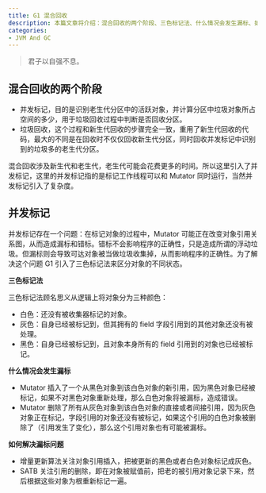 ```yaml
---
title: G1 混合回收
description: 本篇文章将介绍：混合回收的两个阶段、三色标记法、什么情况会发生漏标、如何解决漏标问题
categories:
- JVM And GC
---
```


> 君子以自强不息。

## 混合回收的两个阶段

- 并发标记，目的是识别老生代分区中的活跃对象，并计算分区中垃圾对象所占空间的多少，用于垃圾回收过程中判断是否回收分区。
- 垃圾回收，这个过程和新生代回收的步骤完全一致，重用了新生代回收的代码，最大的不同是在回收时不仅仅回收新生代分区，同时回收并发标记中识别到的垃圾多的老生代分区。

混合回收涉及新生代和老生代，老生代可能会花费更多的时间。所以这里引入了并发标记，这里的并发标记指的是标记工作线程可以和 Mutator 同时运行，当然并发标记引入了复杂度。

## 并发标记

并发标记存在一个问题：在标记对象的过程中，Mutator 可能正在改变对象引用关系图，从而造成漏标和错标。错标不会影响程序的正确性，只是造成所谓的浮动垃圾。但漏标则会导致可达对象被当做垃圾收集掉，从而影响程序的正确性。为了解决这个问题 G1 引入了三色标记法来区分对象的不同状态。

**三色标记法**

三色标记法顾名思义从逻辑上将对象分为三种颜色：

- 白色：还没有被收集器标记的对象。
- 灰色：自身已经被标记到，但其拥有的 field 字段引用到的其他对象还没有被处理。
- 黑色：自身已经被标记到，且对象本身所有的 field 引用到的对象也已经被标记。

**什么情况会发生漏标**

- Mutator 插入了一个从黑色对象到该白色对象的新引用，因为黑色对象已经被标记，如果不对黑色对象重新处理，那么白色对象将被漏标，造成错误。
- Mutator 删除了所有从灰色对象到该白色对象的直接或者间接引用，因为灰色对象正在标记，字段引用的对象还没有被标记，如果这个引用的白色对象被删除了（引用发生了变化），那么这个引用对象也有可能被漏标。

**如何解决漏标问题**

- 增量更新算法关注对象引用插入，把被更新的黑色或者白色对象标记成灰色。
- SATB 关注引用的删除，即在对象被赋值前，把老的被引用对象记录下来，然后根据这些对象为根重新标记一遍。
